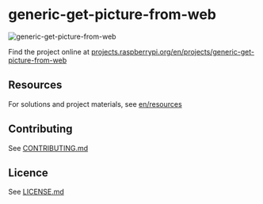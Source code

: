 # generic-get-picture-from-web

![generic-get-picture-from-web](/en/images/banner.png)

Find the project online at [projects.raspberrypi.org/en/projects/generic-get-picture-from-web](https://projects.raspberrypi.org/en/projects/generic-get-picture-from-web)

## Resources
For solutions and project materials, see [en/resources](https://github.com/raspberrypilearning/generic-get-picture-from-web/tree/master/en/resources)

## Contributing
See [CONTRIBUTING.md](CONTRIBUTING.md)

## Licence
 See [LICENSE.md](LICENSE.md)
